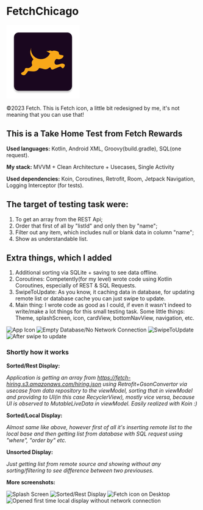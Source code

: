 # FetchChicago
<a href="https://fetch.com/">
    <img alt="©2023 Fetch. This is Fetch icon, a little bit redesigned by me, it's not meaning that you can use that!" src="https://raw.githubusercontent.com/cj3dreams/FetchChicago/master/app/src/main/res/mipmap-xxxhdpi/ic_launcher.png">
</a>

©2023 Fetch. This is Fetch icon, a little bit redesigned by me, it's not meaning that you can use that!

## This is a Take Home Test from Fetch Rewards

**Used languages:**
Kotlin, Android XML, 
Groovy(build.gradle), SQL(one request).

**My stack:**
MVVM + Clean Architecture + Usecases, Single Activity

**Used dependencies:**
Koin, Coroutines, Retrofit, Room,
Jetpack Navigation, Logging Interceptor (for tests).

## The target of testing task were:
1. To get an array from the REST Api;
2. Order that first of all by "listId" and only then by "name";
3. Filter out any item, which includes null or blank data in column "name";
4. Show as understandable list.

## Extra things, which I added
1. Additional sorting via SQLite + saving to see data offline.
2. Coroutines: Competently(for my level) wrote code using Kotlin Coroutines, especially of REST & SQL Requests.
3. SwipeToUpdate: As you know, it caching data in database, for updating remote list or database cache you can just swipe to update.
4. Main thing: I wrote code as good as I could, if even it wasn't indeed to write/make a lot things for this small testing task. Some little things: Theme, splashScreen, icon, cardView, bottomNavView, navigation, etc.

  ![App Icon](https://github.com/cj3dreams/FetchChicago/assets/90767203/2a657576-1627-479a-811f-1ccf168354d8)  ![Empty Database/No Network Connection](https://github.com/cj3dreams/FetchChicago/assets/90767203/af289c4e-8cba-4b39-996b-83631e03d925)  ![SwipeToUpdate](https://github.com/cj3dreams/FetchChicago/assets/90767203/928ab1be-65e6-494c-aaeb-332e9c6dbc6b)  ![After swipe to update](https://github.com/cj3dreams/FetchChicago/assets/90767203/ac3260df-dc47-404f-8557-e5f429f65fad)


### Shortly how it works

**Sorted/Rest Display:**

*Application is getting an array from https://fetch-hiring.s3.amazonaws.com/hiring.json using Retrofit+GsonConvertor via usecase from data repository to the viewModel, sorting that in viewModel and providing to UI(in this case RecyclerView), mostly vice versa, because UI is observed to MutableLiveData in viewModel. Easily realized with Koin :)*

**Sorted/Local Display:** 

*Almost same like above, however first of all it's inserting remote list to the local base and then getting list from database with SQL request using "where", "order by" etc.*

**Unsorted Display:**

*Just getting list from remote source and showing without any sorting/filtering to see difference between two previouses.*

**More screenshots:**

  ![Splash Screen](https://github.com/cj3dreams/FetchChicago/assets/90767203/8ceec1ba-e9a5-49de-b9c4-e187854a91ea)  ![Sorted/Rest Display](https://github.com/cj3dreams/FetchChicago/assets/90767203/9f2f2273-ec1e-4fd9-b9ec-e39482b0fe87)  ![Fetch icon on Desktop](https://github.com/cj3dreams/FetchChicago/assets/90767203/5e4e0d28-c8bf-4a5e-8cc5-ef76bf23cb86)  ![Opened first time local display without network connection](https://github.com/cj3dreams/FetchChicago/assets/90767203/8ce56598-0c4b-4dd6-9b49-9359fd246a09)


